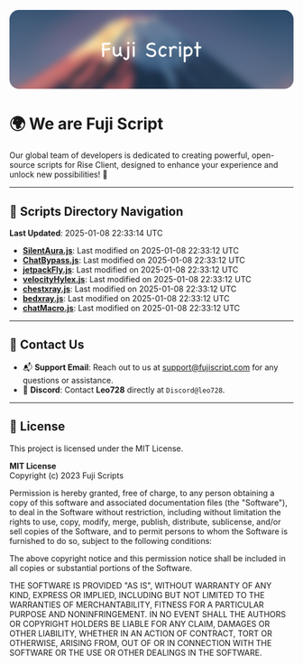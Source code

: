 ![Banner](.github/b.webp)

# 🌍 **We are Fuji Script**

Our global team of developers is dedicated to creating powerful, open-source scripts for Rise Client, designed to enhance your experience and unlock new possibilities! 🌟

---
<!-- SCRIPTS_NAVIGATION_START -->
## 📂 **Scripts Directory Navigation**

**Last Updated**: 2025-01-08 22:33:14 UTC

- **[SilentAura.js](scripts/SilentAura.js)**: Last modified on 2025-01-08 22:33:12 UTC
- **[ChatBypass.js](scripts/ChatBypass.js)**: Last modified on 2025-01-08 22:33:12 UTC
- **[jetpackFly.js](scripts/jetpackFly.js)**: Last modified on 2025-01-08 22:33:12 UTC
- **[velocityHylex.js](scripts/velocityHylex.js)**: Last modified on 2025-01-08 22:33:12 UTC
- **[chestxray.js](scripts/chestxray.js)**: Last modified on 2025-01-08 22:33:12 UTC
- **[bedxray.js](scripts/bedxray.js)**: Last modified on 2025-01-08 22:33:12 UTC
- **[chatMacro.js](scripts/chatMacro.js)**: Last modified on 2025-01-08 22:33:12 UTC

<!-- SCRIPTS_NAVIGATION_END -->

---

## 💬 **Contact Us**  
- 📬 **Support Email**: Reach out to us at [support@fujiscript.com](mailto:support@fujiscript.com) for any questions or assistance.  
- 💬 **Discord**: Contact **Leo728** directly at `Discord@leo728`.

---

## 📜 **License**

This project is licensed under the MIT License.  

**MIT License**  
Copyright (c) 2023 Fuji Scripts  

Permission is hereby granted, free of charge, to any person obtaining a copy of this software and associated documentation files (the "Software"), to deal in the Software without restriction, including without limitation the rights to use, copy, modify, merge, publish, distribute, sublicense, and/or sell copies of the Software, and to permit persons to whom the Software is furnished to do so, subject to the following conditions:  

The above copyright notice and this permission notice shall be included in all copies or substantial portions of the Software.  

THE SOFTWARE IS PROVIDED "AS IS", WITHOUT WARRANTY OF ANY KIND, EXPRESS OR IMPLIED, INCLUDING BUT NOT LIMITED TO THE WARRANTIES OF MERCHANTABILITY, FITNESS FOR A PARTICULAR PURPOSE AND NONINFRINGEMENT. IN NO EVENT SHALL THE AUTHORS OR COPYRIGHT HOLDERS BE LIABLE FOR ANY CLAIM, DAMAGES OR OTHER LIABILITY, WHETHER IN AN ACTION OF CONTRACT, TORT OR OTHERWISE, ARISING FROM, OUT OF OR IN CONNECTION WITH THE SOFTWARE OR THE USE OR OTHER DEALINGS IN THE SOFTWARE.  
